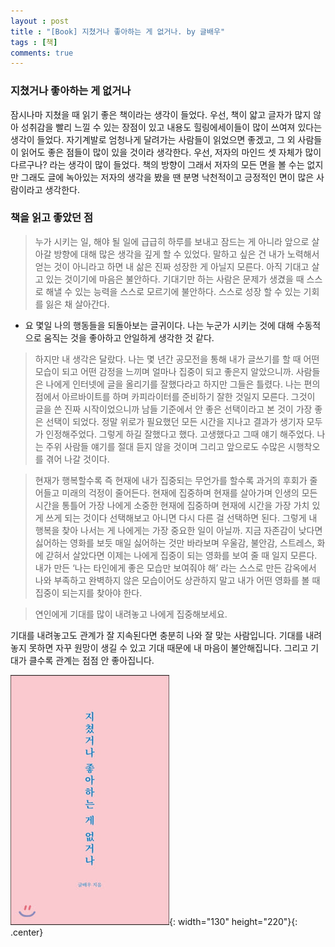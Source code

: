```yaml
---
layout : post
title : "[Book] 지쳤거나 좋아하는 게 없거나. by 글배우"
tags : [책]
comments: true
---
```


### 지쳤거나 좋아하는 게 없거나
 잠시나마 지쳤을 때 읽기 좋은 책이라는 생각이 들었다. 우선, 책이 얇고 글자가 많지 않아 성취감을 빨리 느낄 수 있는 장점이 있고 내용도 힐링에세이들이 많이 쓰여져 있다는 생각이 들었다. 자기계발로 엄청나게 달려가는 사람들이 읽었으면 좋겠고, 그 외 사람들이 읽어도 좋은 점들이 많이 있을 것이라 생각한다. 우선, 저자의 마인드 셋 자체가 많이 다르구나? 라는 생각이 많이 들었다. 책의 방향이 그래서 저자의 모든 면을 볼 수는 없지만 그래도 글에 녹아있는 저자의 생각을 봤을 땐 분명 낙천적이고 긍정적인 면이 많은 사람이라고 생각한다.

### 책을 읽고 좋았던 점

> 누가 시키는 일, 해야 될 일에
 급급히 하루를 보내고 잠드는 게 아니라 
 앞으로 살아갈 방향에 대해
 많은 생각을 깊게 할 수 있었다.
 말하고 싶은 건
 내가 노력해서 얻는 것이 아니라고 하면
 내 삶은 진짜 성장한 게 아닐지 모른다.
 아직 기대고 살고 있는 것이기에 마음은 불안하다.
 기대기만 하는 사람은 문제가 생겼을 때
 스스로 해낼 수 있는 능력을 스스로 모르기에 불안하다.
 스스로 성장 할 수 있는 기회를 잃은 채 살아간다.

- 요 몇일 나의 행동들을 되돌아보는 글귀이다. 나는 누군가 시키는 것에 대해 수동적으로 움직는 것을 좋아하고 안일하게 생각한 것 같다.

> 하지만 내 생각은 달랐다.
나는 몇 년간 공모전을 통해 내가 글쓰기를 할 때
어떤 모습이 되고 어떤 감정을 느끼며
얼마나 집중이 되고 좋은지 알았으니까.
사람들은 나에게
인터넷에 글을 올리기를 잘했다라고 하지만
그들은 틀렸다.
나는 편의점에서 아르바이트를 하며
카피라이터를 준비하기 잘한 것일지 모른다.
그것이 글을 쓴 진짜 시작이었으니까
남들 기준에서 안 좋은 선택이라고 본 것이
가장 좋은 선택이 되었다.
정말 위로가 필요했던 모든 시간을 지나고
결과가 생기자 모두가 인정해주었다.
그렇게 하길 잘했다고 했다.
고생했다고 그때 얘기 해주었다.
나는 주위 사람들 얘기를 절대 듣지 않을 것이며
그리고 앞으로도
수많은 시행착오를 겪어 나갈 것이다.

> 현재가 행복할수록
즉 현재에 내가 집중되는 무언가를 할수록
과거의 후회가 줄어들고 미래의 걱정이 줄어든다.
현재에 집중하며 현재를 살아가며
인생의 모든 시간을 통틀어 가장 나에게 소중한
현재에 집중하며
현재에 시간을 가장 가치 있게 쓰게 되는 것이다
선택해보고 아니면 다시 다른 걸 선택하면 된다.
그렇게 내 행복을 찾아 나서는 게
나에게는 가장 중요한 일이 아닐까.
지금 자존감이 낮다면
싫어하는 영화를 보듯
매일 싫어하는 것만 바라보며
우울감, 불안감, 스트레스, 화에 갇혀서 살았다면
이제는 나에게 집중이 되는 영화를 보여 줄 때 일지 모른다.
내가 만든 ‘나는 타인에게 좋은 모습만 보여줘야 해’ 라는
스스로 만든 감옥에서 나와
부족하고 완벽하지 않은 모습이어도 상관하지 말고
내가 어떤 영화를 볼 때 집중이 되는지를 찾아야 한다.

> 연인에게 기대를 많이 내려놓고
나에게 집중해보세요.

기대를 내려놓고도 관계가 잘 지속된다면
충분히 나와 잘 맞는 사람입니다.
기대를 내려놓지 못하면
자꾸 원망이 생길 수 있고
기대 때문에 내 마음이 불안해집니다.
그리고 기대가 클수록 관계는 점점 안 좋아집니다.

![지쳤거나 좋아하는 게 없거나](../images/book-16.jpeg){: width="130" height="220"}{: .center}
